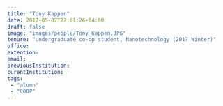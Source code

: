 ```yaml
---
title: "Tony Kappen"
date: 2017-05-07T22:01:26-04:00
draft: false
image: "images/people/Tony_Kappen.JPG"
tenure: "Undergraduate co-op student, Nanotechnology (2017 Winter)"
office:
extention:
email:
previousInstitution: 
curentInstitution: 
tags: 
 - "alumn"
 - "COOP"
---
```


